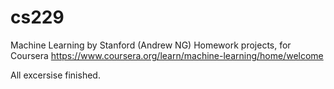 # cs229
Machine Learning by Stanford (Andrew NG) Homework projects, for Coursera https://www.coursera.org/learn/machine-learning/home/welcome

All excersise finished.
